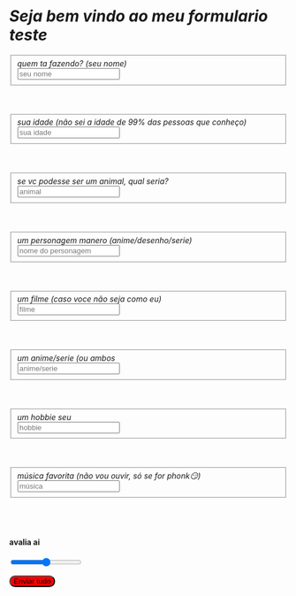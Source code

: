 <html>
<head>
<link rel="stylesheet" href="style.css">
</head>
<body>
  
<h1 style="border-radius: 10px: background-color: red:" ><em>Seja bem vindo ao meu formulario teste</em></h1>

<form>

<fieldset>
<label><em>quem ta fazendo? (seu nome)</em></label>
  <br>
  <input name="nome_usuario" type="text" placeholder="seu nome">
</fieldset>

<br>
<br>
<br>

<fieldset>
<label><em>sua idade (não sei a idade de 99% das pessoas que conheço)</em></label>
  <br>
  <input name="idade" type="number" placeholder="sua idade">
</fieldset>

<br>
<br>
<br>

<fieldset>
<label><em>se vc podesse ser um animal, qual seria?</em></label>
  <br>
  <input name="animal" type="text" placeholder="animal">
</fieldset>

<br>
<br>
<br>

<fieldset>
<label><em>um personagem manero (anime/desenho/serie)</em></label>
  <br>
<input name="personagem" type="text" placeholder="nome do personagem" > 
</fieldset>

<br>
<br>
<br>

<fieldset>
<label><em>um filme (caso voce não seja como eu)</em></label>
  <br>
<input name="filme" type="text" placeholder="filme">
</fieldset>

<br>
<br>
<br>

<fieldset>
<label><em>um anime/serie (ou ambos</em></label>
  <br>
  <input name="anime/serie" type="text" placeholder="anime/serie">
</fieldset>

<br>
<br>
<br>

<fieldset>
<label><em>um hobbie seu</em></label>
  <br>
  <input name="hobbie" type="text" placeholder="hobbie">
</fieldset>

<br>
<br>
<br>

<fieldset>
<label><em>música favorita (não vou ouvir, só se for phonk😏)</em></label>
<br>
  <input name="musica" type="text" placeholder="música">
</fieldset>

<br>
<br>
<br>

<h4>avalia ai</h4>

<input name="avaliação" type="range">

<button style="border-radius: 15px; background-color: red;">Enviar tudo</button>
  
</form>  
</body>
</html>
